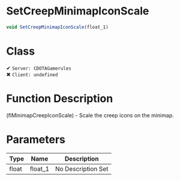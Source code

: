 # SetCreepMinimapIconScale
```js
void SetCreepMinimapIconScale(float_1)
```
# Class
✔ `Server: CDOTAGamerules`  
✖ `Client: undefined`  

# Function Description
(flMinimapCreepIconScale) - Scale the creep icons on the minimap.
# Parameters
Type|Name|Description
--|--|--
float|float_1|No Description Set
